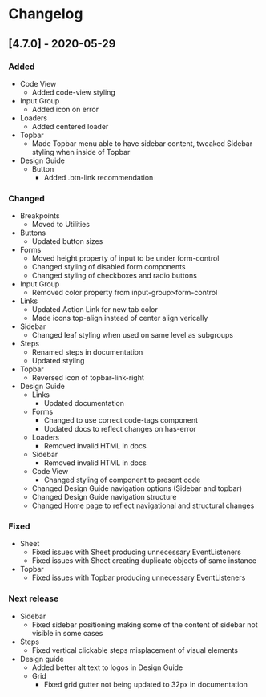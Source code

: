 # Changelog

## [4.7.0] - 2020-05-29

### Added
- Code View
  - Added code-view styling
- Input Group
  - Added icon on error
- Loaders
  - Added centered loader
- Topbar
  - Made Topbar menu able to have sidebar content, tweaked Sidebar styling when inside of Topbar
- Design Guide
  - Button
    - Added .btn-link recommendation

### Changed
- Breakpoints
  - Moved to Utilities
- Buttons
  - Updated button sizes
- Forms
  - Moved height property of input to be under form-control
  - Changed styling of disabled form components
  - Changed styling of checkboxes and radio buttons
- Input Group
  - Removed color property from input-group>form-control
- Links
  - Updated Action Link for new tab color
  - Made icons top-align instead of center align verically
- Sidebar
  - Changed leaf styling when used on same level as subgroups
- Steps
  - Renamed steps in documentation
  - Updated styling
- Topbar
  - Reversed icon of topbar-link-right
- Design Guide
  - Links
    - Updated documentation
  - Forms
    - Changed to use correct code-tags component
    - Updated docs to reflect changes on has-error
  - Loaders
    - Removed invalid HTML in docs
  - Sidebar
    - Removed invalid HTML in docs
  - Code View
    - Changed styling of component to present code
  - Changed Design Guide navigation options (Sidebar and topbar)
  - Changed Design Guide navigation structure
  - Changed Home page to reflect navigational and structural changes

### Fixed
- Sheet
  - Fixed issues with Sheet producing unnecessary EventListeners
  - Fixed issues with Sheet creating duplicate objects of same instance
- Topbar
  - Fixed issues with Topbar producing unnecessary EventListeners

### Next release
- Sidebar
  - Fixed sidebar positioning making some of the content of sidebar not visible in some cases
- Steps
  - Fixed vertical clickable steps misplacement of visual elements
- Design guide
  - Added better alt text to logos in Design Guide
  - Grid
    - Fixed grid gutter not being updated to 32px in documentation
